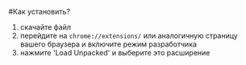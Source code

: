 #Как установить?
1. скачайте файл
2. перейдите на `chrome://extensions/` или аналогичную страницу вашего браузера и включите режим разработчика
3. нажмите 'Load Unpacked' и выберите это расширение
